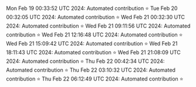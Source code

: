 
Mon Feb 19 00:33:52 UTC 2024: Automated contribution ⭐
Tue Feb 20 00:32:05 UTC 2024: Automated contribution ⭐
Wed Feb 21 00:32:30 UTC 2024: Automated contribution ⭐
Wed Feb 21 09:11:56 UTC 2024: Automated contribution ⭐
Wed Feb 21 12:16:48 UTC 2024: Automated contribution ⭐
Wed Feb 21 15:09:42 UTC 2024: Automated contribution ⭐
Wed Feb 21 18:11:43 UTC 2024: Automated contribution ⭐
Wed Feb 21 21:08:09 UTC 2024: Automated contribution ⭐
Thu Feb 22 00:42:34 UTC 2024: Automated contribution ⭐
Thu Feb 22 03:10:32 UTC 2024: Automated contribution ⭐
Thu Feb 22 06:12:49 UTC 2024: Automated contribution ⭐

